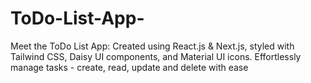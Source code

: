 # ToDo-List-App-
Meet the ToDo List App: Created using React.js &amp; Next.js, styled with Tailwind CSS, Daisy UI components, and Material UI icons. Effortlessly manage tasks - create, read, update and delete with ease
